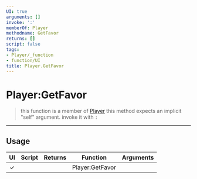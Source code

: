 ```yaml
---
UI: true
arguments: []
invoke: ':'
memberOf: Player
methodname: GetFavor
returns: []
script: false
tags:
- Player/_function
- function/UI
title: Player.GetFavor
---
```

# Player:GetFavor
> this function is a member of [Player](civ-6/lua/Player.md)
> this method expects an implicit "self" argument. invoke it with `:`
-----
## Usage
|  UI | Script | Returns | Function | Arguments |
|:---:|:------:|-------:|:--------:|:---------|
|✓| ||Player:GetFavor||
